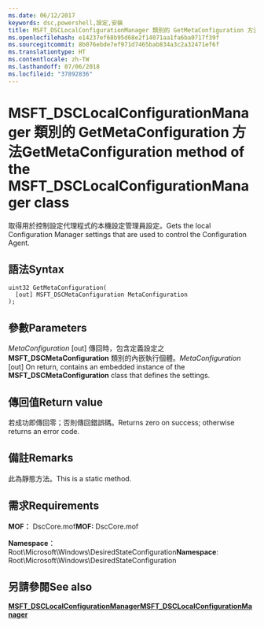 ```yaml
---
ms.date: 06/12/2017
keywords: dsc,powershell,設定,安裝
title: MSFT_DSCLocalConfigurationManager 類別的 GetMetaConfiguration 方法
ms.openlocfilehash: e14237ef68b95d68e2f14071aa1fa6ba0717f39f
ms.sourcegitcommit: 8b076ebde7ef971d7465bab834a3c2a32471ef6f
ms.translationtype: HT
ms.contentlocale: zh-TW
ms.lasthandoff: 07/06/2018
ms.locfileid: "37892836"
---
```

# <a name="getmetaconfiguration-method-of-the-msftdsclocalconfigurationmanager-class"></a><span data-ttu-id="bfdce-103">MSFT_DSCLocalConfigurationManager 類別的 GetMetaConfiguration 方法</span><span class="sxs-lookup"><span data-stu-id="bfdce-103">GetMetaConfiguration method of the MSFT_DSCLocalConfigurationManager class</span></span>

<span data-ttu-id="bfdce-104">取得用於控制設定代理程式的本機設定管理員設定。</span><span class="sxs-lookup"><span data-stu-id="bfdce-104">Gets the local Configuration Manager settings that are used to control the Configuration Agent.</span></span>

## <a name="syntax"></a><span data-ttu-id="bfdce-105">語法</span><span class="sxs-lookup"><span data-stu-id="bfdce-105">Syntax</span></span>

```mof
uint32 GetMetaConfiguration(
  [out] MSFT_DSCMetaConfiguration MetaConfiguration
);
```

## <a name="parameters"></a><span data-ttu-id="bfdce-106">參數</span><span class="sxs-lookup"><span data-stu-id="bfdce-106">Parameters</span></span>

<span data-ttu-id="bfdce-107">*MetaConfiguration* \[out\] 傳回時，包含定義設定之 **MSFT_DSCMetaConfiguration** 類別的內嵌執行個體。</span><span class="sxs-lookup"><span data-stu-id="bfdce-107">*MetaConfiguration* \[out\] On return, contains an embedded instance of the **MSFT_DSCMetaConfiguration** class that defines the settings.</span></span>

## <a name="return-value"></a><span data-ttu-id="bfdce-108">傳回值</span><span class="sxs-lookup"><span data-stu-id="bfdce-108">Return value</span></span>

<span data-ttu-id="bfdce-109">若成功即傳回零；否則傳回錯誤碼。</span><span class="sxs-lookup"><span data-stu-id="bfdce-109">Returns zero on success; otherwise returns an error code.</span></span>

## <a name="remarks"></a><span data-ttu-id="bfdce-110">備註</span><span class="sxs-lookup"><span data-stu-id="bfdce-110">Remarks</span></span>

<span data-ttu-id="bfdce-111">此為靜態方法。</span><span class="sxs-lookup"><span data-stu-id="bfdce-111">This is a static method.</span></span>

## <a name="requirements"></a><span data-ttu-id="bfdce-112">需求</span><span class="sxs-lookup"><span data-stu-id="bfdce-112">Requirements</span></span>

<span data-ttu-id="bfdce-113">**MOF：** DscCore.mof</span><span class="sxs-lookup"><span data-stu-id="bfdce-113">**MOF:** DscCore.mof</span></span>

<span data-ttu-id="bfdce-114">**Namespace**：Root\Microsoft\Windows\DesiredStateConfiguration</span><span class="sxs-lookup"><span data-stu-id="bfdce-114">**Namespace**: Root\Microsoft\Windows\DesiredStateConfiguration</span></span>

## <a name="see-also"></a><span data-ttu-id="bfdce-115">另請參閱</span><span class="sxs-lookup"><span data-stu-id="bfdce-115">See also</span></span>

[<span data-ttu-id="bfdce-116">**MSFT_DSCLocalConfigurationManager**</span><span class="sxs-lookup"><span data-stu-id="bfdce-116">**MSFT_DSCLocalConfigurationManager**</span></span>](msft-dsclocalconfigurationmanager.md)